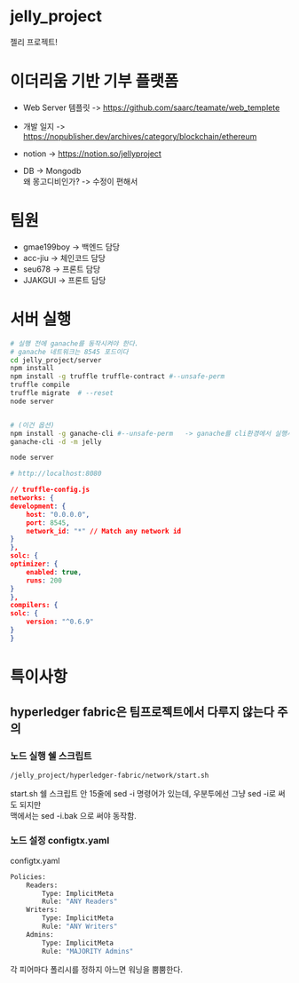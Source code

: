 # jelly_project

젤리 프로젝트!

# 이더리움 기반 기부 플랫폼
- Web Server 템플릿 -> https://github.com/saarc/teamate/web_templete  
- 개발 일지 -> https://nopublisher.dev/archives/category/blockchain/ethereum  
- notion -> https://notion.so/jellyproject

- DB -> Mongodb  
왜 몽고디비인가? -> 수정이 편해서

# 팀원
- gmae199boy -> 백엔드 담당  
- acc-jiu -> 체인코드 담당  
- seu678 -> 프론트 담당  
- JJAKGUI -> 프론트 담당

# 서버 실행
``` bash
# 실행 전에 ganache를 동작시켜야 한다.
# ganache 네트워크는 8545 포드이다
cd jelly_project/server
npm install
npm install -g truffle truffle-contract #--unsafe-perm
truffle compile
truffle migrate  # --reset
node server


# (이건 옵션)
npm install -g ganache-cli #--unsafe-perm   -> ganache를 cli환경에서 실행시켜 주는 개꿀템
ganache-cli -d -m jelly

node server

# http://localhost:8080
```

```json
// truffle-config.js
networks: {
development: {
    host: "0.0.0.0",
    port: 8545,
    network_id: "*" // Match any network id
}
},
solc: {
optimizer: {
    enabled: true,
    runs: 200
}
},
compilers: {
solc: {
    version: "^0.6.9"
}
}
```


# 특이사항
## hyperledger fabric은 팀프로젝트에서 다루지 않는다 주의
### 노드 실행 쉘 스크립트
``` bash
/jelly_project/hyperledger-fabric/network/start.sh
```
start.sh 쉘 스크립트 안 15줄에 sed -i 명령어가 있는데, 우분투에선 그냥 sed -i로 써도 되지만  
맥에서는 sed -i.bak 으로 써야 동작함.


### 노드 설정 configtx.yaml
configtx.yaml
```bash
Policies:
    Readers:
        Type: ImplicitMeta
        Rule: "ANY Readers"
    Writers:
        Type: ImplicitMeta
        Rule: "ANY Writers"
    Admins:
        Type: ImplicitMeta
        Rule: "MAJORITY Admins"
```
각 피어마다 폴리시를 정하지 아느면 워닝을 뿜뿜한다.